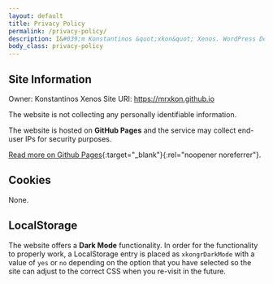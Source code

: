 ```yaml
---
layout: default
title: Privacy Policy
permalink: /privacy-policy/
description: I&#039;m Konstantinos &quot;xkon&quot; Xenos. WordPress Developer &amp; Contributor. Privacy Component Maintainer, advocate of quality code &amp; supporter of FOSS.
body_class: privacy-policy
---
```

## Site Information

Owner: Konstantinos Xenos
Site URI: https://mrxkon.github.io

The website is not collecting any personally identifiable information.

The website is hosted on **GitHub Pages** and the service may collect end-user IPs for security purposes.

[Read more on Github Pages](https://docs.github.com/en/free-pro-team@latest/github/site-policy/github-privacy-statement#github-pages){:target="_blank"}{:rel="noopener noreferrer"}.

## Cookies

None.

## LocalStorage

The website offers a **Dark Mode** functionality. In order for the functionality to properly work, a LocalStorage entry is placed as `xkongrDarkMode` with a value of `yes` or `no` depending on the option that you have selected so the site can adjust to the correct CSS when you re-visit in the future.

